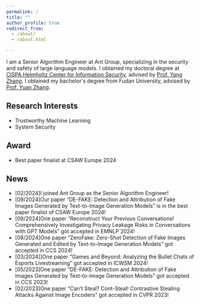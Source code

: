 ```yaml
---
permalink: /
title: ""
author_profile: true
redirect_from: 
  - /about/
  - /about.html

---
```


I am a Senior Algorithm Engineer at Ant Group, specializing in the security and safety of large language models. I obtained my doctoral degree at [CISPA Helmholtz Center for Information Security](https://cispa.de/), advised by [Prof. Yang Zhang](https://yangzhangalmo.github.io/). I obtained my bachelor's degree from Fudan University, advised by [Prof. Yuan Zhang](https://yuanxzhang.github.io/). 

## Research Interests

- Trustworthy Machine Learning
- System Security

## Award

- Best paper finalist at CSAW Europe 2024

## News
- [02/2024]I joined Ant Group as the Senior Algorithm Engineer!
- [09/2024]Our paper “DE-FAKE: Detection and Attribution of Fake Images Generated by Text-to-Image Generation Models” is in the best paper finalist of CSAW Europe 2024!
- [09/2024]One paper “Reconstruct Your Previous Conversations! Comprehensively Investigating Privacy Leakage Risks in Conversations with GPT Models” got accepted in EMNLP 2024!
- [08/2024]One paper “ZeroFake: Zero-Shot Detection of Fake Images Generated and Edited by Text-to-Image Generation Models” got accepted in CCS 2024!
- [03/2024]]One paper “Games and Beyond: Analyzing the Bullet Chats of Esports Livestreaming” got accepted in ICWSM 2024!
- [05/2023]One paper “DE-FAKE: Detection and Attribution of Fake Images Generated by Text-to-Image Generation Models” got accepted in CCS 2023!
- [02/2023]One paper “Can’t Steal? Cont-Steal! Contrastive Stealing Attacks Against Image Encoders” got accepted in CVPR 2023!
